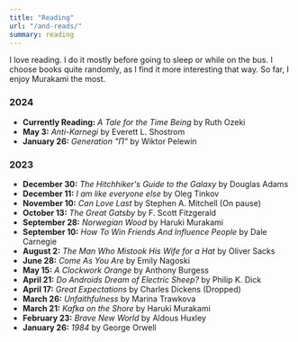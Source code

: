 ```yaml
---
title: "Reading"
url: "/and-reads/"
summary: reading
---
```

I love reading. I do it mostly before going to sleep or while on the bus. I choose books quite randomly, as I find it more interesting that way. So far, I enjoy Murakami the most.

### 2024
- **Currently Reading:** *A Tale for the Time Being* by Ruth Ozeki
- **May 3:** *Anti-Karnegi* by Everett L. Shostrom
- **January 26:** *Generation "П"* by Wiktor Pelewin

### 2023
- **December 30:** *The Hitchhiker's Guide to the Galaxy* by Douglas Adams
- **December 11:** *I am like everyone else* by Oleg Tinkov
- **November 10:** *Can Love Last* by Stephen A. Mitchell (On pause)
- **October 13:** *The Great Gatsby* by F. Scott Fitzgerald
- **September 28:** *Norwegian Wood* by Haruki Murakami
- **September 10:** *How To Win Friends And Influence People* by Dale Carnegie
- **August 2:** *The Man Who Mistook His Wife for a Hat* by Oliver Sacks
- **June 28:** *Come As You Are* by Emily Nagoski
- **May 15:** *A Clockwork Orange* by Anthony Burgess
- **April 21:** *Do Androids Dream of Electric Sheep?* by Philip K. Dick
- **April 17:** *Great Expectations* by Charles Dickens (Dropped)
- **March 26:** *Unfaithfulness* by Marina Trawkova
- **March 21:** *Kafka on the Shore* by Haruki Murakami
- **February 23:** *Brave New World* by Aldous Huxley
- **January 26:** *1984* by George Orwell
